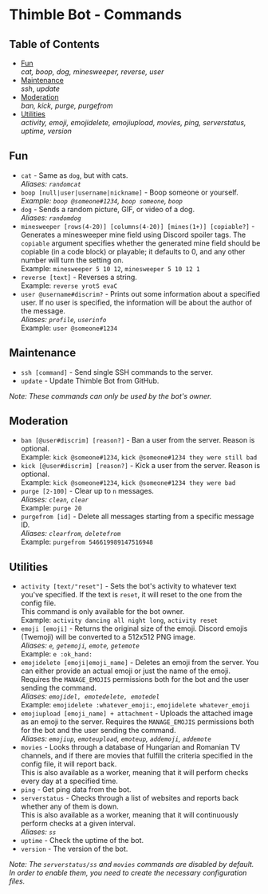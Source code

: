 # Thimble Bot - Commands

## Table of Contents

 * [Fun](#fun)<br>*cat, boop, dog, minesweeper, reverse, user*
 * [Maintenance](#maintenance)<br>*ssh*, *update*
 * [Moderation](#moderation)<br>*ban, kick, purge, purgefrom*
 * [Utilities](#utilities)<br>*activity, emoji, emojidelete, emojiupload, movies, ping, serverstatus, uptime, version*

## Fun

 * `cat` - Same as `dog`, but with cats.<br>*Aliases: `randomcat`*
 * `boop [null|user|username|nickname]` - Boop someone or yourself.<br>*Example: `boop @someone#1234`, `boop someone`, `boop`*
 * `dog` - Sends a random picture, GIF, or video of a dog.<br>*Aliases: `randomdog`*
 * `minesweeper [rows(4-20)] [columns(4-20)] [mines(1+)] [copiable?]` - Generates a minesweeper mine field using Discord spoiler tags. The `copiable` argument specifies whether the generated mine field should be copiable (in a code block) or playable; it defaults to 0, and any other number will turn the setting on.<br>Example: `minesweeper 5 10 12`, `minesweeper 5 10 12 1`
 * `reverse [text]` - Reverses a string.<br>Example: `reverse yrotS evaC`
 * `user @username#discrim?` - Prints out some information about a specified user. If no user is specified, the information will be about the author of the message.<br>*Aliases: `profile`, `userinfo`*<br>Example: `user @someone#1234`

## Maintenance
 * `ssh [command]` - Send single SSH commands to the server.
 * `update` - Update Thimble Bot from GitHub.

*Note: These commands can only be used by the bot's owner.*

## Moderation

 * `ban [@user#discrim] [reason?]` - Ban a user from the server. Reason is optional.<br>Example: `kick @someone#1234`, `kick @someone#1234 they were still bad`
 * `kick [@user#discrim] [reason?]` - Kick a user from the server. Reason is optional.<br>Example: `kick @someone#1234`, `kick @someone#1234 they were bad`
 * `purge [2-100]` - Clear up to `n` messages.<br>*Aliases: `clean`, `clear`*<br>Example: `purge 20`
 * `purgefrom [id]` - Delete all messages starting from a specific message ID.<br>*Aliases: `clearfrom`, `deletefrom`*<br>Example: `purgefrom 546619989147516948`

## Utilities

 * `activity [text/"reset"]` - Sets the bot's activity to whatever text you've specified. If the text is `reset`, it will reset to the one from the config file.<br>This command is only available for the bot owner.<br>Example: `activity dancing all night long`, `activity reset`
 * `emoji [emoji]` - Returns the original size of the emoji. Discord emojis (Twemoji) will be converted to a 512x512 PNG image.<br>*Aliases: `e`, `getemoji`, `emote`, `getemote`*<br>Example: `e :ok_hand:`
 * `emojidelete [emoji|emoji_name]` - Deletes an emoji from the server. You can either provide an actual emoji or just the name of the emoji. Requires the `MANAGE_EMOJIS` permissions both for the bot and the user sending the command.<br>*Aliases: `emojidel, emotedelete, emotedel`*<br>Example: `emojidelete :whatever_emoji:`, `emojidelete whatever_emoji`
 * `emojiupload [emoji_name] + attachment` - Uploads the attached image as an emoji to the server. Requires the `MANAGE_EMOJIS` permissions both for the bot and the user sending the command.<br>*Aliases: `emojiup`, `emoteupload`, `emoteup`, `addemoji`, `addemote`*
 * `movies` - Looks through a database of Hungarian and Romanian TV channels, and if there are movies that fulfill the criteria specified in the config file, it will report back.<br>This is also available as a worker, meaning that it will perform checks every day at a specified time.
 * `ping` - Get ping data from the bot.
 * `serverstatus` - Checks through a list of websites and reports back whether any of them is down.<br> This is also available as a worker, meaning that it will continuously perform checks at a given interval.<br>*Aliases: `ss`*
 * `uptime` - Check the uptime of the bot.
 * `version` - The version of the bot.

*Note: The `serverstatus/ss` and `movies` commands are disabled by default. In order to enable them, you need to create the necessary configuration files.*
